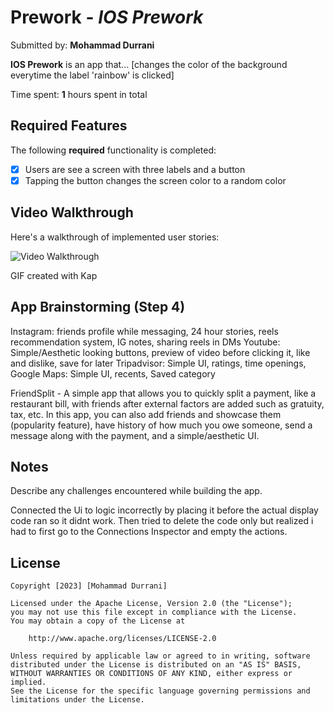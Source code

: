 # Prework - *IOS Prework*

Submitted by: **Mohammad Durrani**

**IOS Prework** is an app that... [changes the color of the background everytime the label 'rainbow' is clicked] 

Time spent: **1** hours spent in total

## Required Features

The following **required** functionality is completed:

- [x] Users are see a screen with three labels and a button
- [x] Tapping the button changes the screen color to a random color
 
## Video Walkthrough

Here's a walkthrough of implemented user stories:

<img src='https://imgur.com/gallery/vukwy5z' title='Video Walkthrough' width='' alt='Video Walkthrough' />

<!-- Replace this with whatever GIF tool you used! -->
GIF created with Kap  
<!-- Recommended tools:
[Kap](https://getkap.co/) for macOS
[ScreenToGif](https://www.screentogif.com/) for Windows
[peek](https://github.com/phw/peek) for Linux. -->

## App Brainstorming (Step 4)

Instagram: friends profile while messaging, 24 hour stories, reels recommendation system, IG notes, sharing reels in DMs
Youtube: Simple/Aesthetic looking buttons, preview of video before clicking it, like and dislike, save for later
Tripadvisor: Simple UI, ratings, time openings, 
Google Maps: Simple UI, recents, Saved category

FriendSplit - A simple app that allows you to quickly split a payment, like a restaurant bill, with friends after external factors are added such as gratuity, tax, etc. In this app, you can also add friends and showcase them (popularity feature), have history of how much you owe someone, send a message along with the payment, and a simple/aesthetic UI.



## Notes

Describe any challenges encountered while building the app.

Connected the Ui to logic incorrectly by placing it before the actual display code ran so it didnt work. Then tried to delete the code only but realized i had to first go to the Connections Inspector and empty the actions. 

## License

    Copyright [2023] [Mohammad Durrani]

    Licensed under the Apache License, Version 2.0 (the "License");
    you may not use this file except in compliance with the License.
    You may obtain a copy of the License at

        http://www.apache.org/licenses/LICENSE-2.0

    Unless required by applicable law or agreed to in writing, software
    distributed under the License is distributed on an "AS IS" BASIS,
    WITHOUT WARRANTIES OR CONDITIONS OF ANY KIND, either express or implied.
    See the License for the specific language governing permissions and
    limitations under the License.
